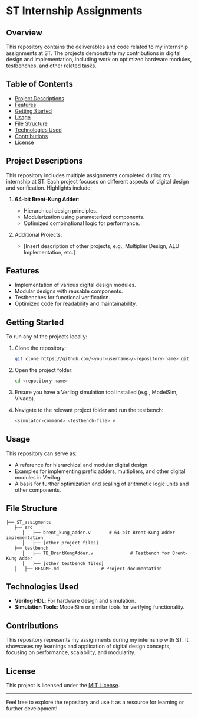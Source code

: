 # ST Internship Assignments

## Overview
This repository contains the deliverables and code related to my internship assignments at ST. The projects demonstrate my contributions in digital design and implementation, including work on optimized hardware modules, testbenches, and other related tasks.

## Table of Contents
- [Project Descriptions](#project-descriptions)
- [Features](#features)
- [Getting Started](#getting-started)
- [Usage](#usage)
- [File Structure](#file-structure)
- [Technologies Used](#technologies-used)
- [Contributions](#contributions)
- [License](#license)

## Project Descriptions
This repository includes multiple assignments completed during my internship at ST. Each project focuses on different aspects of digital design and verification. Highlights include:

1. **64-bit Brent-Kung Adder**:
   - Hierarchical design principles.
   - Modularization using parameterized components.
   - Optimized combinational logic for performance.

2. Additional Projects:
   - [Insert description of other projects, e.g., Multiplier Design, ALU Implementation, etc.]

## Features
- Implementation of various digital design modules.
- Modular designs with reusable components.
- Testbenches for functional verification.
- Optimized code for readability and maintainability.

## Getting Started
To run any of the projects locally:

1. Clone the repository:
   ```bash
   git clone https://github.com/<your-username>/<repository-name>.git
   ```

2. Open the project folder:
   ```bash
   cd <repository-name>
   ```

3. Ensure you have a Verilog simulation tool installed (e.g., ModelSim, Vivado).

4. Navigate to the relevant project folder and run the testbench:
   ```bash
   <simulator-command> <testbench-file>.v
   ```

## Usage
This repository can serve as:
- A reference for hierarchical and modular digital design.
- Examples for implementing prefix adders, multipliers, and other digital modules in Verilog.
- A basis for further optimization and scaling of arithmetic logic units and other components.

## File Structure
```
├── ST_assigments
   ├── src
      │   ├── brent_kung_adder.v       # 64-bit Brent-Kung Adder implementation
      │   ├── [other project files]
   ├── testbench
      │   ├── TB_BrentKungAdder.v              # Testbench for Brent-Kung Adder
      │   ├── [other testbench files]
   │   ├── README.md                # Project documentation
```

## Technologies Used
- **Verilog HDL**: For hardware design and simulation.
- **Simulation Tools**: ModelSim or similar tools for verifying functionality.

## Contributions
This repository represents my assignments during my internship with ST. It showcases my learnings and application of digital design concepts, focusing on performance, scalability, and modularity.

## License
This project is licensed under the [MIT License](LICENSE).

---

Feel free to explore the repository and use it as a resource for learning or further development!


